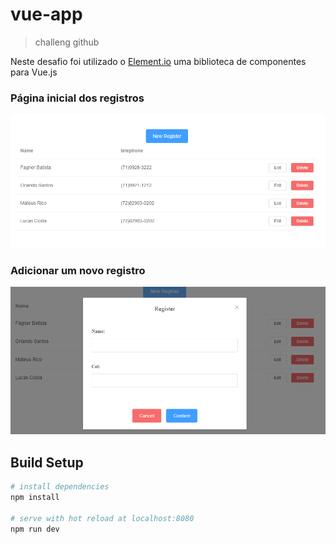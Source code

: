 # vue-app

> challeng github

Neste desafio foi utilizado o [Element.io](https://element.eleme.io/#/en-US) uma biblioteca de componentes para Vue.js

### Página inicial dos registros
![Home](/src/imagesReadme/home_register.png)

### Adicionar um novo registro
![NovoRegistro](/src/imagesReadme/add_register.png)

## Build Setup

``` bash
# install dependencies
npm install

# serve with hot reload at localhost:8080
npm run dev
